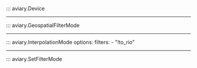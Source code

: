 ::: aviary.Device

---

::: aviary.GeospatialFilterMode

---

::: aviary.InterpolationMode
    options:
      filters:
      - "!to_rio"

---

::: aviary.SetFilterMode
